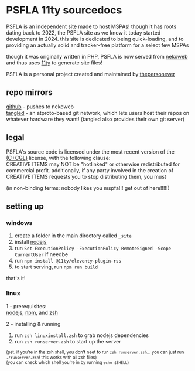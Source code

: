 # PSFLA 11ty sourcedocs

[PSFLA](https://psfla.net) is an independent site made to host MSPAs! though it has roots dating back to 2022, the PSFLA site as we know it today started development in 2024. this site is dedicated to being quick-loading, and to providing an actually solid and tracker-free platform for a select few MSPAs  

though it was originally written in PHP, PSFLA is now served from [nekoweb](https://nekoweb.org/) and thus uses [11ty](https://11ty.dev) to generate site files!

PSFLA is a personal project created and maintained by [thepersonever](https://thepersonever.net/)

## repo mirrors
[github](https://github.com/psfla/11tyserver) - pushes to nekoweb  
[tangled](https://tangled.org/@thepersonever.net/psfla) - an atproto-based git network, which lets users host their repos on whatever hardware they want! (tangled also provides their own git server)

## legal
PSFLA's source code is licensed under the most recent version of the [(C+CGL)](https://github.com/rosefloase/C-CGLhttps://github.com/rosefloase/C-CGL) license, with the following clause:  
CREATIVE ITEMS may NOT be "hotlinked" or otherwise redistributed for commercial profit. additionally, if any party involved in the creation of CREATIVE ITEMS requests you to stop distributing them, you must

(in non-binding terms: nobody likes you mspfa!!! get out of here!!!!!)

## setting up

### windows
1. create a folder in the main directory called `_site`
2. install [nodejs](https://nodejs.org/en/download/) 
3. run `Set-ExecutionPolicy -ExecutionPolicy RemoteSigned -Scope CurrentUser` if needbe
4. run `npm install @11ty/eleventy-plugin-rss` 
5. to start serving, run `npm run build`

that's it!

### linux
1 - prerequisites:\
[nodejs](https://nodejs.org/), [npm](https://www.npmjs.com/), and [zsh](https://www.zsh.org/)

2 - installing & running
1. run ``zsh linuxinstall.zsh`` to grab nodejs dependencies 
2. run ``zsh runserver.zsh`` to start up the server

<small>(pst. if you're in the zsh shell, you don't neet to run ``zsh runserver.zsh``... you can just run ``./runserver.zsh``! this works with all zsh files)\
(you can check which shell you're in by running ``echo $SHELL``)</small>
